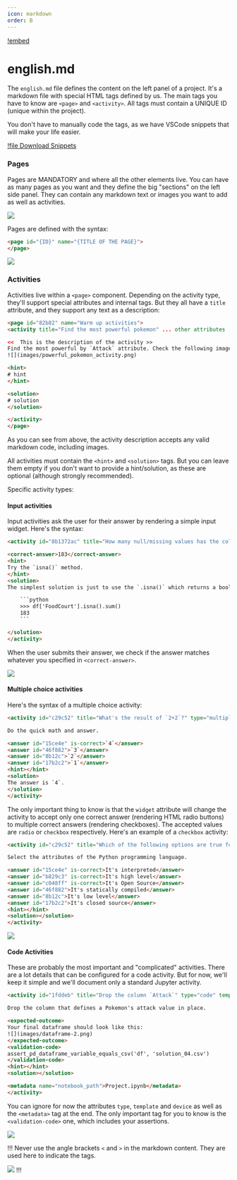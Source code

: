 ```yaml
---
icon: markdown
order: B
---
```


[!embed](https://www.loom.com/embed/b317af55911648ba894c96ec69d240d0?sid=f2ebb0bf-f4ad-45dd-9116-116b698e4d9e)

# english.md

The `english.md` file defines the content on the left panel of a project. It's a markdown file with special HTML tags defined by us. The main tags you have to know are `<page>` and `<activity>`. All tags must contain a UNIQUE ID (unique within the project).

You don't have to manually code the tags, as we have VSCode snippets that will make your life easier.

[!file Download Snippets](/static/github/user-snippets.json)

### Pages

Pages are MANDATORY and where all the other elements live. You can have as many pages as you want and they define the big "sections" on the left side panel. They can contain any markdown text or images you want to add as well as activities.

![](/static/github/pages-left-menu.png)

Pages are defined with the syntax:

```html
<page id="{ID}" name="{TITLE OF THE PAGE}">
</page>
```

![](/static/github/page-mapping-code.png)

### Activities

Activities live within a `<page>` component. Depending on the activity type, they'll support special attributes and internal tags. But they all have a `title` attribute, and they support any text as a description:


```html
<page id="82b82" name="Warm up activities">
<activity title="Find the most powerful pokemon" ... other attributes ...>

<<  This is the description of the activity >>
Find the most powerful by `Attack` attribute. Check the following image as an example.
![](images/powerful_pokemon_activity.png)

<hint>
# hint
</hint>

<solution>
# solution
</solution>

</activity>
</page>
```

As you can see from above, the activity description accepts any valid markdown code, including images.

All activities must contain the `<hint>` and `<solution>` tags. But you can leave them empty if you don't want to provide a hint/solution, as these are optional (although strongly recommended).

Specific activity types:

#### Input activities

Input activities ask the user for their answer by rendering a simple input widget. Here's the syntax:

```html
<activity id="8b1372ac" title="How many null/missing values has the column `FoodCourt`?" type="input">

<correct-answer>183</correct-answer>
<hint>
Try the `isna()` method.
</hint>
<solution>
The simplest solution is just to use the `.isna()` which returns a boolean array. The `.sum()` method of the boolean array will give you the final answer:

    ```python
    >>> df['FoodCourt'].isna().sum()
    183
    ```

</solution>
</activity>
```

When the user submits their answer, we check if the answer matches whatever you specified in `<correct-answer>`.

![](/static/github/input-activity-mapping-code.png)

#### Multiple choice activities

Here's the syntax of a multiple choice activity:

```html
<activity id="c29c52" title="What's the result of `2+2`?" type="multiple-choice" widget="radio">

Do the quick math and answer.

<answer id="15ce4e" is-correct>`4`</answer>
<answer id="46f882">`3`</answer>
<answer id="8b12c">`2`</answer>
<answer id="17b2c2">`1`</answer>
<hint></hint>
<solution>
The answer is `4`.
</solution>
</activity>
```

The only important thing to know is that the `widget` attribute will change the activity to accept only one correct answer (rendering HTML radio buttons) to multiple correct answers (rendering checkboxes). The accepted values are `radio` or `checkbox` respectively. Here's an example of a `checkbox` activity:

```html
<activity id="c29c52" title="Which of the following options are true for Python" type="multiple-choice" widget="checkbox">

Select the attributes of the Python programming language.

<answer id="15ce4e" is-correct>It's interpreted</answer>
<answer id="b829c3" is-correct>It's high level</answer>
<answer id="c048ff" is-correct>It's Open Source</answer>
<answer id="46f882">It's statically compiled</answer>
<answer id="8b12c">It's low level</answer>
<answer id="17b2c2">It's closed source</answer>
<hint></hint>
<solution></solution>
</activity>
```

![](/static/github/multiple-choice-activity-mapping-code.png)

#### Code Activities

These are probably the most important and "complicated" activities. There are a lot details that can be configured for a code activity. But for now, we'll keep it simple and we'll document only a standard Jupyter activity.

```html
<activity id="1fddeb" title="Drop the column `Attack`" type="code" template="jupyter-kernel" device="jupyter">

Drop the column that defines a Pokemon's attack value in place.

<expected-outcome>
Your final dataframe should look like this:
![](images/dataframe-2.png)
</expected-outcome>
<validation-code>
assert_pd_dataframe_variable_equals_csv('df', 'solution_04.csv')
</validation-code>
<hint></hint>
<solution></solution>

<metadata name="notebook_path">Project.ipynb</metadata>
</activity>
```

You can ignore for now the attributes `type`, `template` and `device` as well as the `<metadata>` tag at the end. The only important tag for you to know is the `<validation-code>` one, which includes your assertions.

![](/static/github/code-activity-mapping-code.png)

!!!
Never use the angle brackets `<` and `>` in the markdown content. They are used here to indicate the tags.

![](/static/github/github-repo-artifacts/never-use-angle-brackets.png)
!!!